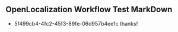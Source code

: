 ## OpenLocalization Workflow Test MarkDown
* 5f499cb4-4fc2-45f3-89fe-06d957b4ee1c thanks!

<!--HONumber=Sep16_HO1-->


